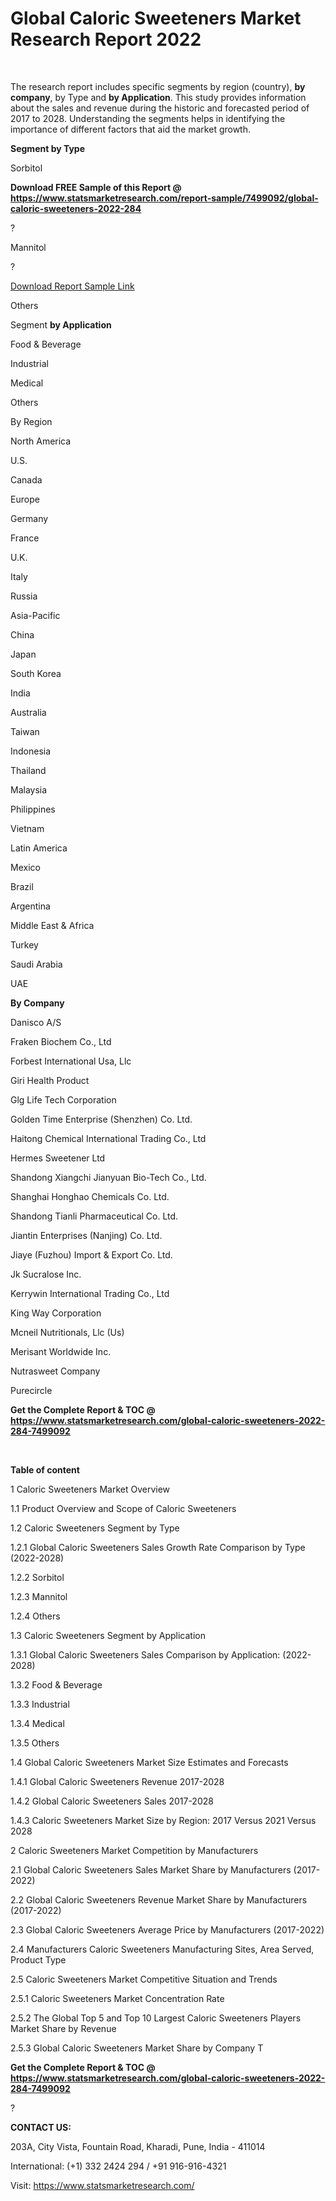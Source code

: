 <h1>Global Caloric Sweeteners Market Research Report 2022</h1><br/><p>The research report includes specific segments by region (country), <strong>by company</strong>, by Type and <strong>by Application</strong>. This study provides information about the sales and revenue during the historic and forecasted period of 2017 to 2028. Understanding the segments helps in identifying the importance of different factors that aid the market growth.</p>
 
 
 
 <p><strong>Segment by Type</strong></p>
 
 
 
 <p>Sorbitol</p>
 
 
 
 <div><b>Download FREE Sample of this Report @ <a href="https://www.statsmarketresearch.com/download-free-sample/7499092/global-caloric-sweeteners-2022-284">https://www.statsmarketresearch.com/report-sample/7499092/global-caloric-sweeteners-2022-284</a></b></div>
 
 
 
 <p>? </p>
 
 
 
 <p>Mannitol</p>
 
 
 
 <p>? </p>
 
 
 
 <p><a href="https://www.statsmarketresearch.com/download-free-sample/7499092/global-caloric-sweeteners-2022-284">Download Report Sample Link</a></p>
 
 
 
 <p>Others</p>
 
 
 
 <p>Segment <strong>by Application</strong></p>
 
 
 
 <p>Food & Beverage</p>
 
 
 
 <p>Industrial</p>
 
 
 
 <p>Medical</p>
 
 
 
 <p>Others</p>
 
 
 
 <p>By Region</p>
 
 
 
 <p>North America</p>
 
 
 
 <p>U.S.</p>
 
 
 
 <p>Canada</p>
 
 
 
 <p>Europe</p>
 
 
 
 <p>Germany</p>
 
 
 
 <p>France</p>
 
 
 
 <p>U.K.</p>
 
 
 
 <p>Italy</p>
 
 
 
 <p>Russia</p>
 
 
 
 <p>Asia-Pacific</p>
 
 
 
 <p>China</p>
 
 
 
 <p>Japan</p>
 
 
 
 <p>South Korea</p>
 
 
 
 <p>India</p>
 
 
 
 <p>Australia</p>
 
 
 
 <p>Taiwan</p>
 
 
 
 <p>Indonesia</p>
 
 
 
 <p>Thailand</p>
 
 
 
 <p>Malaysia</p>
 
 
 
 <p>Philippines</p>
 
 
 
 <p>Vietnam</p>
 
 
 
 <p>Latin America</p>
 
 
 
 <p>Mexico</p>
 
 
 
 <p>Brazil</p>
 
 
 
 <p>Argentina</p>
 
 
 
 <p>Middle East & Africa</p>
 
 
 
 <p>Turkey</p>
 
 
 
 <p>Saudi Arabia</p>
 
 
 
 <p>UAE</p>
 
 
 
 <p><strong>By Company</strong></p>
 
 
 
 <p>Danisco A/S</p>
 
 
 
 <p>Fraken Biochem Co., Ltd</p>
 
 
 
 <p>Forbest International Usa, Llc</p>
 
 
 
 <p>Giri Health Product</p>
 
 
 
 <p>Glg Life Tech Corporation</p>
 
 
 
 <p>Golden Time Enterprise (Shenzhen) Co. Ltd.</p>
 
 
 
 <p>Haitong Chemical International Trading Co., Ltd</p>
 
 
 
 <p>Hermes Sweetener Ltd</p>
 
 
 
 <p>Shandong Xiangchi Jianyuan Bio-Tech Co., Ltd.</p>
 
 
 
 <p>Shanghai Honghao Chemicals Co. Ltd.</p>
 
 
 
 <p>Shandong Tianli Pharmaceutical Co. Ltd.</p>
 
 
 
 <p>Jiantin Enterprises (Nanjing) Co. Ltd.</p>
 
 
 
 <p>Jiaye (Fuzhou) Import & Export Co. Ltd.</p>
 
 
 
 <p>Jk Sucralose Inc.</p>
 
 
 
 <p>Kerrywin International Trading Co., Ltd</p>
 
 
 
 <p>King Way Corporation</p>
 
 
 
 <p>Mcneil Nutritionals, Llc (Us)</p>
 
 
 
 <p>Merisant Worldwide Inc.</p>
 
 
 
 <p>Nutrasweet Company</p>
 
 
 
 <p>Purecircle</p>
 
 
 
 <div><b>Get the Complete Report & TOC @ <a href="https://www.statsmarketresearch.com/global-caloric-sweeteners-2022-284-7499092">https://www.statsmarketresearch.com/global-caloric-sweeteners-2022-284-7499092</a></b></div>
 
 
 
 <p><br />
 
 <b>Table of content</b></p>
 
 
 
 <p>1 Caloric Sweeteners Market Overview<br />
 
 1.1 Product Overview and Scope of Caloric Sweeteners<br />
 
 1.2 Caloric Sweeteners Segment by Type<br />
 
 1.2.1 Global Caloric Sweeteners Sales Growth Rate Comparison by Type (2022-2028)<br />
 
 1.2.2 Sorbitol<br />
 
 1.2.3 Mannitol<br />
 
 1.2.4 Others<br />
 
 1.3 Caloric Sweeteners Segment by Application<br />
 
 1.3.1 Global Caloric Sweeteners Sales Comparison by Application: (2022-2028)<br />
 
 1.3.2 Food & Beverage<br />
 
 1.3.3 Industrial<br />
 
 1.3.4 Medical<br />
 
 1.3.5 Others<br />
 
 1.4 Global Caloric Sweeteners Market Size Estimates and Forecasts<br />
 
 1.4.1 Global Caloric Sweeteners Revenue 2017-2028<br />
 
 1.4.2 Global Caloric Sweeteners Sales 2017-2028<br />
 
 1.4.3 Caloric Sweeteners Market Size by Region: 2017 Versus 2021 Versus 2028<br />
 
 2 Caloric Sweeteners Market Competition by Manufacturers<br />
 
 2.1 Global Caloric Sweeteners Sales Market Share by Manufacturers (2017-2022)<br />
 
 2.2 Global Caloric Sweeteners Revenue Market Share by Manufacturers (2017-2022)<br />
 
 2.3 Global Caloric Sweeteners Average Price by Manufacturers (2017-2022)<br />
 
 2.4 Manufacturers Caloric Sweeteners Manufacturing Sites, Area Served, Product Type<br />
 
 2.5 Caloric Sweeteners Market Competitive Situation and Trends<br />
 
 2.5.1 Caloric Sweeteners Market Concentration Rate<br />
 
 2.5.2 The Global Top 5 and Top 10 Largest Caloric Sweeteners Players Market Share by Revenue<br />
 
 2.5.3 Global Caloric Sweeteners Market Share by Company T</p>
 
 
 
 <div><b>Get the Complete Report & TOC @ <a href="https://www.statsmarketresearch.com/global-caloric-sweeteners-2022-284-7499092">https://www.statsmarketresearch.com/global-caloric-sweeteners-2022-284-7499092</a></b></div>
 
 
 
 <p>? </p>
 
 
 
 <p><b>CONTACT US:</b><br />
 
 203A, City Vista, Fountain Road, Kharadi, Pune, India - 411014<br />
 
 International: (+1) 332 2424 294 / +91 916-916-4321<br />
 
 Visit: <a href="https://www.statsmarketresearch.com/">https://www.statsmarketresearch.com/</a></p>